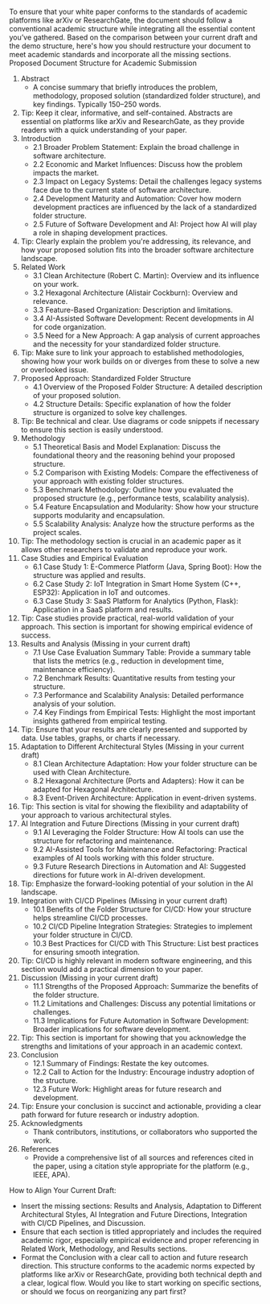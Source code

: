 


To ensure that your white paper conforms to the standards of academic platforms like arXiv or ResearchGate, the document should follow a conventional academic structure while integrating all the essential content you’ve gathered. Based on the comparison between your current draft and the demo structure, here's how you should restructure your document to meet academic standards and incorporate all the missing sections.
Proposed Document Structure for Academic Submission
1. Abstract
    * A concise summary that briefly introduces the problem, methodology, proposed solution (standardized folder structure), and key findings. Typically 150–250 words.
2. Tip: Keep it clear, informative, and self-contained. Abstracts are essential on platforms like arXiv and ResearchGate, as they provide readers with a quick understanding of your paper.
3. Introduction
    * 2.1 Broader Problem Statement: Explain the broad challenge in software architecture.
    * 2.2 Economic and Market Influences: Discuss how the problem impacts the market.
    * 2.3 Impact on Legacy Systems: Detail the challenges legacy systems face due to the current state of software architecture.
    * 2.4 Development Maturity and Automation: Cover how modern development practices are influenced by the lack of a standardized folder structure.
    * 2.5 Future of Software Development and AI: Project how AI will play a role in shaping development practices.
4. Tip: Clearly explain the problem you're addressing, its relevance, and how your proposed solution fits into the broader software architecture landscape.
5. Related Work
    * 3.1 Clean Architecture (Robert C. Martin): Overview and its influence on your work.
    * 3.2 Hexagonal Architecture (Alistair Cockburn): Overview and relevance.
    * 3.3 Feature-Based Organization: Description and limitations.
    * 3.4 AI-Assisted Software Development: Recent developments in AI for code organization.
    * 3.5 Need for a New Approach: A gap analysis of current approaches and the necessity for your standardized folder structure.
6. Tip: Make sure to link your approach to established methodologies, showing how your work builds on or diverges from these to solve a new or overlooked issue.
7. Proposed Approach: Standardized Folder Structure
    * 4.1 Overview of the Proposed Folder Structure: A detailed description of your proposed solution.
    * 4.2 Structure Details: Specific explanation of how the folder structure is organized to solve key challenges.
8. Tip: Be technical and clear. Use diagrams or code snippets if necessary to ensure this section is easily understood.
9. Methodology
    * 5.1 Theoretical Basis and Model Explanation: Discuss the foundational theory and the reasoning behind your proposed structure.
    * 5.2 Comparison with Existing Models: Compare the effectiveness of your approach with existing folder structures.
    * 5.3 Benchmark Methodology: Outline how you evaluated the proposed structure (e.g., performance tests, scalability analysis).
    * 5.4 Feature Encapsulation and Modularity: Show how your structure supports modularity and encapsulation.
    * 5.5 Scalability Analysis: Analyze how the structure performs as the project scales.
10. Tip: The methodology section is crucial in an academic paper as it allows other researchers to validate and reproduce your work.
11. Case Studies and Empirical Evaluation
    * 6.1 Case Study 1: E-Commerce Platform (Java, Spring Boot): How the structure was applied and results.
    * 6.2 Case Study 2: IoT Integration in Smart Home System (C++, ESP32): Application in IoT and outcomes.
    * 6.3 Case Study 3: SaaS Platform for Analytics (Python, Flask): Application in a SaaS platform and results.
12. Tip: Case studies provide practical, real-world validation of your approach. This section is important for showing empirical evidence of success.
13. Results and Analysis (Missing in your current draft)
    * 7.1 Use Case Evaluation Summary Table: Provide a summary table that lists the metrics (e.g., reduction in development time, maintenance efficiency).
    * 7.2 Benchmark Results: Quantitative results from testing your structure.
    * 7.3 Performance and Scalability Analysis: Detailed performance analysis of your solution.
    * 7.4 Key Findings from Empirical Tests: Highlight the most important insights gathered from empirical testing.
14. Tip: Ensure that your results are clearly presented and supported by data. Use tables, graphs, or charts if necessary.
15. Adaptation to Different Architectural Styles (Missing in your current draft)
    * 8.1 Clean Architecture Adaptation: How your folder structure can be used with Clean Architecture.
    * 8.2 Hexagonal Architecture (Ports and Adapters): How it can be adapted for Hexagonal Architecture.
    * 8.3 Event-Driven Architecture: Application in event-driven systems.
16. Tip: This section is vital for showing the flexibility and adaptability of your approach to various architectural styles.
17. AI Integration and Future Directions (Missing in your current draft)
    * 9.1 AI Leveraging the Folder Structure: How AI tools can use the structure for refactoring and maintenance.
    * 9.2 AI-Assisted Tools for Maintenance and Refactoring: Practical examples of AI tools working with this folder structure.
    * 9.3 Future Research Directions in Automation and AI: Suggested directions for future work in AI-driven development.
18. Tip: Emphasize the forward-looking potential of your solution in the AI landscape.
19. Integration with CI/CD Pipelines (Missing in your current draft)
    * 10.1 Benefits of the Folder Structure for CI/CD: How your structure helps streamline CI/CD processes.
    * 10.2 CI/CD Pipeline Integration Strategies: Strategies to implement your folder structure in CI/CD.
    * 10.3 Best Practices for CI/CD with This Structure: List best practices for ensuring smooth integration.
20. Tip: CI/CD is highly relevant in modern software engineering, and this section would add a practical dimension to your paper.
21. Discussion (Missing in your current draft)
    * 11.1 Strengths of the Proposed Approach: Summarize the benefits of the folder structure.
    * 11.2 Limitations and Challenges: Discuss any potential limitations or challenges.
    * 11.3 Implications for Future Automation in Software Development: Broader implications for software development.
22. Tip: This section is important for showing that you acknowledge the strengths and limitations of your approach in an academic context.
23. Conclusion
    * 12.1 Summary of Findings: Restate the key outcomes.
    * 12.2 Call to Action for the Industry: Encourage industry adoption of the structure.
    * 12.3 Future Work: Highlight areas for future research and development.
24. Tip: Ensure your conclusion is succinct and actionable, providing a clear path forward for future research or industry adoption.
25. Acknowledgments
    * Thank contributors, institutions, or collaborators who supported the work.
26. References
    * Provide a comprehensive list of all sources and references cited in the paper, using a citation style appropriate for the platform (e.g., IEEE, APA).

How to Align Your Current Draft:
* Insert the missing sections: Results and Analysis, Adaptation to Different Architectural Styles, AI Integration and Future Directions, Integration with CI/CD Pipelines, and Discussion.
* Ensure that each section is titled appropriately and includes the required academic rigor, especially empirical evidence and proper referencing in Related Work, Methodology, and Results sections.
* Format the Conclusion with a clear call to action and future research direction.
This structure conforms to the academic norms expected by platforms like arXiv or ResearchGate, providing both technical depth and a clear, logical flow. Would you like to start working on specific sections, or should we focus on reorganizing any part first?
